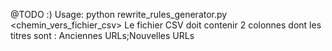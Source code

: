 @TODO :)
Usage: python rewrite_rules_generator.py <chemin_vers_fichier_csv>
Le fichier CSV doit contenir 2 colonnes dont les titres sont : Anciennes URLs;Nouvelles URLs
